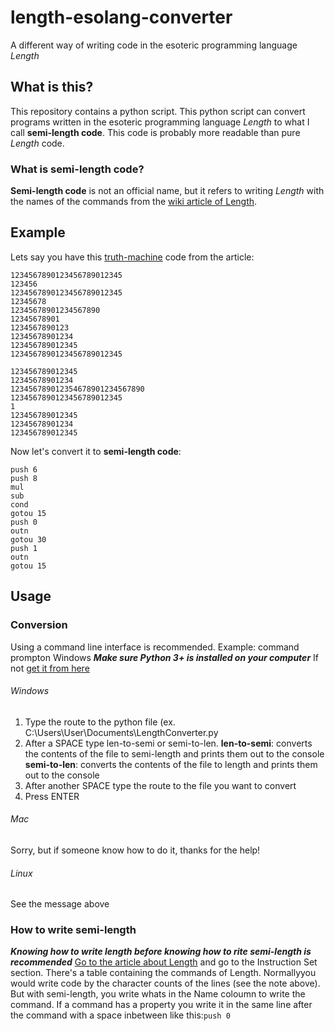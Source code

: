 # length-esolang-converter
A different way of writing code in the esoteric programming language *Length*
## What is this?
This repository contains a python script. This python script can convert programs written in the esoteric programming language *Length* to what I call **semi-length code**. This code is probably more readable than pure *Length* code.
### What is semi-length code?
**Semi-length code** is not an official name, but it refers to writing *Length* with the names of the commands from the [wiki article of Length](https://esolangs.org/wiki/Length).
## Example
Lets say you have this [truth-machine](https://esolangs.org/wiki/Truth-machine) code from the article:
```123456789
1234567890123456789012345
123456
1234567890123456789012345
12345678
12345678901234567890
12345678901
1234567890123
12345678901234
123456789012345
1234567890123456789012345

123456789012345
12345678901234
123456789012354678901234567890
1234567890123456789012345
1
123456789012345
12345678901234
123456789012345
```
Now let's convert it to **semi-length code**:
```inp
push 6
push 8
mul
sub
cond
gotou 15
push 0
outn
gotou 30
push 1
outn
gotou 15
```
## Usage
### Conversion
Using a command line interface is recommended. Example: command prompton Windows
***Make sure Python 3+ is installed on your computer***
If not [get it from here](https://www.python.org/downloads/)
###### Windows
1. Type the route to the python file (ex. C:\Users\User\Documents\LengthConverter.py
2. After a SPACE type len-to-semi or semi-to-len. **len-to-semi**: converts the contents of the file to semi-length and prints them out to the console **semi-to-len**: converts the contents of the file to length and prints them out to the console
3. After another SPACE type the route to the file you want to convert
4. Press ENTER
###### Mac
Sorry, but if someone know how to do it, thanks for the help!
###### Linux
See the message above
### How to write semi-length
***Knowing how to write length before knowing how to rite semi-length is recommended***
[Go to the article about Length](https://esolangs.org/wiki/Length) and go to the Instruction Set section. There's a table containing the commands of Length. Normallyyou would write code by the character counts of the lines (see the note above). But with semi-length, you write whats in the Name coloumn to write the command. If a command has a property you write it in the same line after the command with a space inbetween like this:`push 0`
